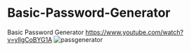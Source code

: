 # Basic-Password-Generator
Basic Password Generator 
https://www.youtube.com/watch?v=ylIgCoBYG1A
![passgenerator](https://user-images.githubusercontent.com/96448186/221698257-defd9a3a-317f-4211-8a86-1d70d3fa9d64.png)
